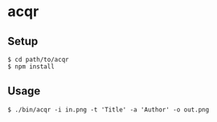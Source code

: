 # acqr


## Setup

```
$ cd path/to/acqr
$ npm install
```

## Usage

```
$ ./bin/acqr -i in.png -t 'Title' -a 'Author' -o out.png
```